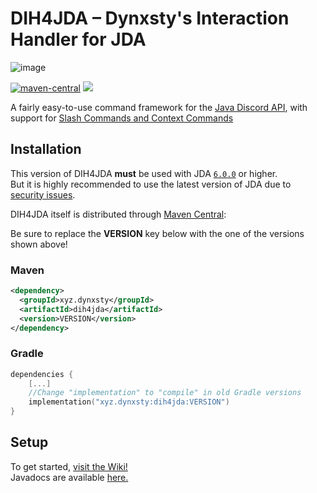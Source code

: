# DIH4JDA – Dynxsty's Interaction Handler for JDA
![image](https://user-images.githubusercontent.com/48297101/154980678-ae9db212-f38b-4a4e-a628-0f94d13086b7.png)

[![maven-central](https://img.shields.io/maven-central/v/xyz.dynxsty/dih4jda.svg)](https://central.sonatype.dev/search?q=dih4jda&sort=name&namespace=xyz.dynxsty)
[![](https://jitpack.io/v/DynxstyGIT/DIH4JDA.svg)](https://jitpack.io/#jasonlessenich/DIH4JDA)


A fairly easy-to-use command framework for the [Java Discord API](https://github.com/DV8FromTheWorld/JDA), with support for [Slash Commands and Context Commands](https://discord.com/developers/docs/interactions/application-commands)

## Installation

This version of DIH4JDA **must** be used with JDA [`6.0.0`](https://github.com/discord-jda/JDA/releases) or 
higher. <br>
But it is highly recommended to use the latest version of JDA due to [security issues](https://github.com/DV8FromTheWorld/JDA/issues/2381).

DIH4JDA itself is distributed through [Maven Central](https://central.sonatype.dev/search?q=dih4jda&sort=name&namespace=xyz.dynxsty):

Be sure to replace the **VERSION** key below with the one of the versions shown above!
### Maven

```xml
<dependency>
  <groupId>xyz.dynxsty</groupId>
  <artifactId>dih4jda</artifactId>
  <version>VERSION</version>
</dependency>
```

### Gradle

```kotlin
dependencies {
    [...]
    //Change "implementation" to "compile" in old Gradle versions
    implementation("xyz.dynxsty:dih4jda:VERSION")
}
```

## Setup
To get started, [visit the Wiki!](https://github.com/DynxstyGIT/DIH4JDA/wiki)
<br>
Javadocs are available [here.](https://dynxstygit.github.io/DIH4JDA/)






